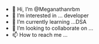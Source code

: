 - 👋 Hi, I’m @Meganathanrbm
- 👀 I’m interested in ... developer
- 🌱 I’m currently learning ...DSA
- 💞️ I’m looking to collaborate on ...
- 📫 How to reach me ...

<!---
Meganathanrbm/Meganathanrbm is a ✨ special ✨ repository because its `README.md` (this file) appears on your GitHub profile.
You can click the Preview link to take a look at your changes.
--->
